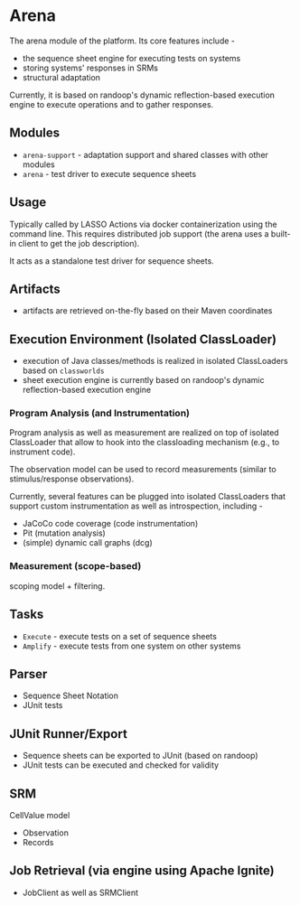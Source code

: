 # Arena

The arena module of the platform. Its core features include -

* the sequence sheet engine for executing tests on systems
* storing systems' responses in SRMs
* structural adaptation

Currently, it is based on randoop's dynamic reflection-based execution engine to execute operations and to gather responses.

## Modules

* `arena-support` - adaptation support and shared classes with other modules
* `arena` - test driver to execute sequence sheets

## Usage

Typically called by LASSO Actions via docker containerization using the command line. This requires distributed job support (the arena uses a built-in client to get the job description).

It acts as a standalone test driver for sequence sheets.

## Artifacts

* artifacts are retrieved on-the-fly based on their Maven coordinates

## Execution Environment (Isolated ClassLoader)

* execution of Java classes/methods is realized in isolated ClassLoaders based on `classworlds`
* sheet execution engine is currently based on randoop's dynamic reflection-based execution engine

### Program Analysis (and Instrumentation)

Program analysis as well as measurement are realized on top of isolated ClassLoader that allow to hook into the classloading mechanism (e.g., to instrument code).

The observation model can be used to record measurements (similar to stimulus/response observations).

Currently, several features can be plugged into isolated ClassLoaders that support custom instrumentation as well as introspection, including -

* JaCoCo code coverage (code instrumentation)
* Pit (mutation analysis)
* (simple) dynamic call graphs (dcg)

### Measurement (scope-based)

scoping model + filtering.

## Tasks

* `Execute` - execute tests on a set of sequence sheets
* `Amplify` - execute tests from one system on other systems

## Parser

* Sequence Sheet Notation
* JUnit tests

## JUnit Runner/Export

* Sequence sheets can be exported to JUnit (based on randoop)
* JUnit tests can be executed and checked for validity

## SRM

CellValue model

* Observation
* Records

## Job Retrieval (via engine using Apache Ignite)

* JobClient as well as SRMClient